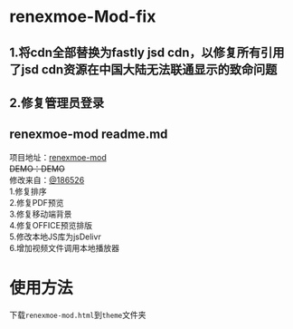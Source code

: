 # renexmoe-Mod-fix
## 1.将cdn全部替换为fastly jsd cdn，以修复所有引用了jsd cdn资源在中国大陆无法联通显示的致命问题
## 2.修复管理员登录

## renexmoe-mod readme.md

项目地址：[renexmoe-mod](https://github.com/jssycszyj/renexmoe-cdn)  
~~DEMO：DEMO~~  
修改来自：[@186526](https://github.com/186526/onemanager-theme-renexmoe)  
1.修复排序  
2.修复PDF预览  
3.修复移动端背景  
4.修复OFFICE预览排版  
5.修改本地JS库为jsDelivr  
6.增加视频文件调用本地播放器  
# 使用方法  
下载`renexmoe-mod.html`到`theme`文件夹  
